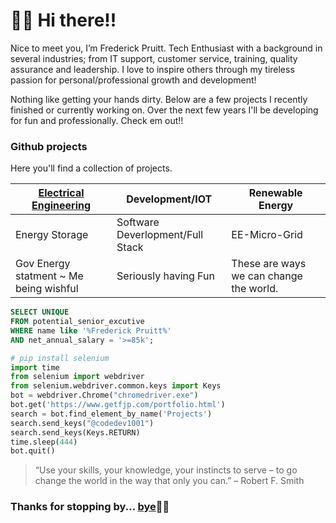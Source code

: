 # 👋🏾 Hi there!!

Nice to meet you, I’m Frederick Pruitt. Tech Enthusiast with a background in several industries; from IT support, customer service, training, quality assurance and leadership. I love to inspire others through my tireless passion for personal/professional growth and development!

Nothing like getting your hands dirty. Below are a few projects I recently finished or currently working on. Over the next few years I'll be developing for fun and professionally. Check em out!!

### Github projects

Here you'll find a collection of projects. 

| [Electrical Engineering](https://www.getfjp.com) | Development/IOT | Renewable Energy | 
| -------------- | ------------------ | ------------- | 
| Energy Storage | Software Deverlopment/Full Stack | EE-Micro-Grid |
| Gov Energy statment ~ Me being wishful | Seriously having Fun | These are ways we can change the world.


```sql
SELECT UNIQUE  
FROM potential_senior_excutive
WHERE name like '%Frederick Pruitt%'
AND net_annual_salary = '>=85k';
```

```python 
# pip install selenium
import time
from selenium import webdriver
from selenium.webdriver.common.keys import Keys
bot = webdriver.Chrome("chromedriver.exe")
bot.get('https://www.getfjp.com/portfolio.html')
search = bot.find_element_by_name('Projects')
search.send_keys("@codedev1001")
search.send_keys(Keys.RETURN)
time.sleep(444)
bot.quit()

```
     
>“Use your skills, your knowledge, your instincts to serve – to go change the world in the way that only you can.” – Robert F. Smith


### Thanks for stopping by... [bye](https://www.getfjp.com)✌🏾
